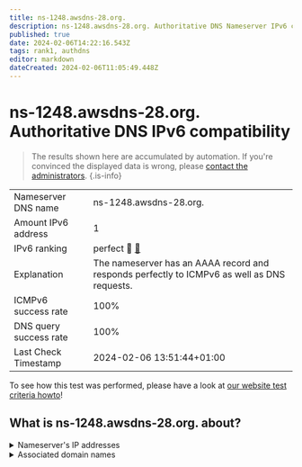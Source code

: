 ```yaml
---
title: ns-1248.awsdns-28.org.
description: ns-1248.awsdns-28.org. Authoritative DNS Nameserver IPv6 compatibility
published: true
date: 2024-02-06T14:22:16.543Z
tags: rank1, authdns
editor: markdown
dateCreated: 2024-02-06T11:05:49.448Z
---
```


# ns-1248.awsdns-28.org. Authoritative DNS IPv6 compatibility

> The results shown here are accumulated by automation. If you're convinced the displayed data is wrong, please [contact the administrators](/howto/chat). 
{.is-info}




|   |   |
| - | - |
| Nameserver DNS name | ns-1248.awsdns-28.org.
| Amount IPv6 address | 1
| IPv6 ranking | perfect :1st_place_medal: [🔗](/howto/ranking) |
| Explanation | The nameserver has an AAAA record and responds perfectly to ICMPv6 as well as DNS requests. |
| ICMPv6 success rate | 100%|
| DNS query success rate | 100% |
| Last Check Timestamp | 2024-02-06 13:51:44+01:00 |

To see how this test was performed, please have a look at [our website test criteria howto](/howto/testcriteria/authdns)!


## What is ns-1248.awsdns-28.org. about?




<details>
<summary>Nameserver's IP addresses</summary>

2600:9000:5304:e000::1

</details>



<details>
<summary>Associated domain names</summary>

redis.io

</details>
